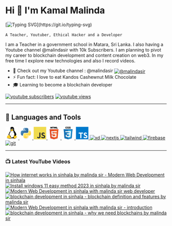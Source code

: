 # Hi 👋 I'm Kamal Malinda

[![Typing SVG](https://readme-typing-svg.demolab.com?font=Fira+Code&pause=1000&color=3A12E6&background=FFFFFF00&width=435&lines=+Learn+as+if+you+were+to+live+forever.)](https://git.io/typing-svg)

` A Teacher, Youtuber, Ethical Hacker and a Developer ` </p>

I am a Teacher in a government school in Matara, Sri Lanka. I also having a Youtube channel @malindasir with 10k Subscribers. I am planning to pivot my career to blockchain development and content creation on web3. In my free time I explore new technologies and also I record videos.  

- 🔭 Check out my Youtube channel :  @malindasir <a href="https://www.youtube.com/c/@malindasir" target="blank"><img align="center" src="https://raw.githubusercontent.com/rahuldkjain/github-profile-readme-generator/master/src/images/icons/Social/youtube.svg" alt="@malindasir" height="30" width="40" /></a>
- ⚡ Fun fact: I love to eat Kandos Cashewnut Milk Chocolate
- 🎓 Learning to become a blockchain developer


<p align="left">
      <a href="https://www.youtube.com/c/hkkmalinda?sub_confirmation=1">
         <img alt="youtube subscribers" title="Subscribe to my YouTube channel" src="https://custom-icon-badges.demolab.com/youtube/channel/subscribers/UCmgwYtrH0uKd6u8PZzwOktQ?color=%23E05D44&label=SUBSCRIBE&logo=video&logoColor=white&style=for-the-badge&labelColor=CE4630"/></a> 
      <a href="https://www.youtube.com/c/hkkmalinda">
         <img alt="youtube views" title="YouTube views" src="https://custom-icon-badges.demolab.com/youtube/channel/views/UCmgwYtrH0uKd6u8PZzwOktQ?color=%23E1AD0E&logo=eye&logoColor=white&style=for-the-badge&labelColor=C79600"/></a> 
   </p>
   
------
   
## 🧰 Languages and Tools
<p align="left"> 
<a href="https://www.linux.org/" target="_blank" rel="noreferrer"> <img src="https://raw.githubusercontent.com/devicons/devicon/master/icons/linux/linux-original.svg" alt="linux" width="40" height="40"/> </a> <a href="https://www.python.org" target="_blank" rel="noreferrer"> <img src="https://raw.githubusercontent.com/devicons/devicon/master/icons/python/python-original.svg" alt="python" width="40" height="40"/> </a> <a href="https://developer.mozilla.org/en-US/docs/Web/JavaScript" target="_blank" rel="noreferrer"> <img src="https://raw.githubusercontent.com/devicons/devicon/master/icons/javascript/javascript-original.svg" alt="javascript" width="40" height="40"/> </a> <a href="https://www.w3.org/html/" target="_blank" rel="noreferrer"> <img src="https://raw.githubusercontent.com/devicons/devicon/master/icons/html5/html5-original-wordmark.svg" alt="html5" width="40" height="40"/> </a> <a href="https://www.w3schools.com/css/" target="_blank" rel="noreferrer"> <img src="https://raw.githubusercontent.com/devicons/devicon/master/icons/css3/css3-original-wordmark.svg" alt="css3" width="40" height="40"/> </a> <a href="https://www.typescriptlang.org/" target="_blank" rel="noreferrer"> <img src="https://raw.githubusercontent.com/devicons/devicon/master/icons/typescript/typescript-original.svg" alt="typescript" width="40" height="40"/> </a> <a href="https://www.adobe.com/products/xd.html" target="_blank" rel="noreferrer"> <img src="https://cdn.worldvectorlogo.com/logos/adobe-xd.svg" alt="xd" width="40" height="40"/> </a> <a href="https://nextjs.org/" target="_blank" rel="noreferrer"> <img src="https://cdn.worldvectorlogo.com/logos/nextjs-2.svg" alt="nextjs" width="40" height="40"/> </a> <a href="https://tailwindcss.com/" target="_blank" rel="noreferrer"> <img src="https://www.vectorlogo.zone/logos/tailwindcss/tailwindcss-icon.svg" alt="tailwind" width="40" height="40"/> </a> <a href="https://firebase.google.com/" target="_blank" rel="noreferrer"> <img src="https://www.vectorlogo.zone/logos/firebase/firebase-icon.svg" alt="firebase" width="40" height="40"/> </a><a href="https://git-scm.com/" target="_blank" rel="noreferrer"> <img src="https://www.vectorlogo.zone/logos/git-scm/git-scm-icon.svg" alt="git" width="40" height="40"/> </a></p> 

-----

### 📺 Latest YouTube Videos

<!-- BEGIN YOUTUBE-CARDS -->
[![How internet works in sinhala by malinda sir - Modern Web Development in sinhala](https://ytcards.demolab.com/?id=bajn0NEpK4o&title=How+internet+works+in+sinhala+by+malinda+sir+-+Modern+Web+Development+in+sinhala&lang=en&timestamp=1686150027&background_color=%230d1117&title_color=%23ffffff&stats_color=%23dedede&width=250 "How internet works in sinhala by malinda sir - Modern Web Development in sinhala")](https://www.youtube.com/watch?v=bajn0NEpK4o)
[![Install windows 11 easy method 2023 in sinhala by malinda sir](https://ytcards.demolab.com/?id=hY6O9EOw-Ts&title=Install+windows+11+easy+method+2023+in+sinhala+by+malinda+sir&lang=en&timestamp=1686046594&background_color=%230d1117&title_color=%23ffffff&stats_color=%23dedede&width=250 "Install windows 11 easy method 2023 in sinhala by malinda sir")](https://www.youtube.com/watch?v=hY6O9EOw-Ts)
[![Modern Web Development in sinhala with malinda sir   web developer](https://ytcards.demolab.com/?id=xTEjEBG2I2k&title=Modern+Web+Development+in+sinhala+with+malinda+sir+++web+developer&lang=en&timestamp=1685626221&background_color=%230d1117&title_color=%23ffffff&stats_color=%23dedede&width=250 "Modern Web Development in sinhala with malinda sir   web developer")](https://www.youtube.com/watch?v=xTEjEBG2I2k)
[![blockchain development in sinhala - blockchain definition and features by malinda sir](https://ytcards.demolab.com/?id=hJ-tLymJtqE&title=blockchain+development+in+sinhala+-+blockchain+definition+and+features+by+malinda+sir&lang=en&timestamp=1685619013&background_color=%230d1117&title_color=%23ffffff&stats_color=%23dedede&width=250 "blockchain development in sinhala - blockchain definition and features by malinda sir")](https://www.youtube.com/watch?v=hJ-tLymJtqE)
[![Modern Web Development in sinhala with malinda sir  - introduction](https://ytcards.demolab.com/?id=H6rbfYKq3ls&title=Modern+Web+Development+in+sinhala+with+malinda+sir++-+introduction&lang=en&timestamp=1685521374&background_color=%230d1117&title_color=%23ffffff&stats_color=%23dedede&width=250 "Modern Web Development in sinhala with malinda sir  - introduction")](https://www.youtube.com/watch?v=H6rbfYKq3ls)
[![blockchain development in sinhala  - why we need blockchains by malinda sir](https://ytcards.demolab.com/?id=adb1twTzEMQ&title=blockchain+development+in+sinhala++-+why+we+need+blockchains+by+malinda+sir&lang=en&timestamp=1685453400&background_color=%230d1117&title_color=%23ffffff&stats_color=%23dedede&width=250 "blockchain development in sinhala  - why we need blockchains by malinda sir")](https://www.youtube.com/watch?v=adb1twTzEMQ)
<!-- END YOUTUBE-CARDS -->


          
   



<!---
hkkmalinda/hkkmalinda is a ✨ special ✨ repository because its `README.md` (this file) appears on your GitHub profile.
You can click the Preview link to take a look at your changes.
--->
